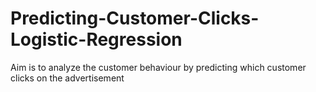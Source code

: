 # Predicting-Customer-Clicks-Logistic-Regression
Aim is to analyze the customer behaviour by predicting which customer clicks on the advertisement
